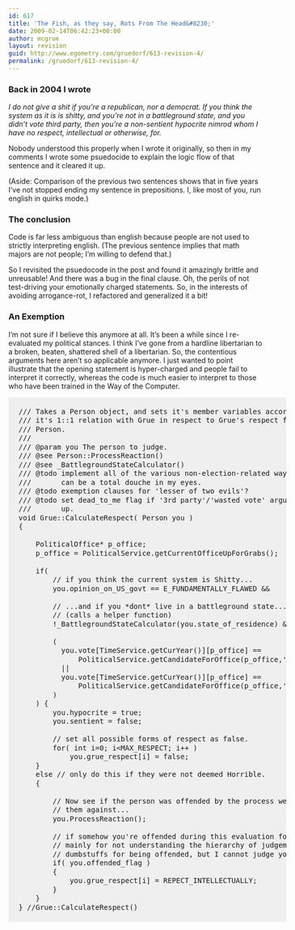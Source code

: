```yaml
---
id: 617
title: 'The Fish, as they say, Rots From The Head&#8230;'
date: 2009-02-14T06:42:23+00:00
author: mcgrue
layout: revision
guid: http://www.egometry.com/gruedorf/613-revision-4/
permalink: /gruedorf/613-revision-4/
---
```

### Back in 2004 I wrote

_I do not give a shit if you&#8217;re a republican, nor a democrat. If you think the system as it is is shitty, and you&#8217;re not in a battleground state, and you didn&#8217;t vote third party, then you&#8217;re a non-sentient hypocrite nimrod whom I have no respect, intellectual or otherwise, for._

Nobody understood this properly when I wrote it originally, so then in my comments I wrote some psuedocide to explain the logic flow of that sentence and it cleared it up.

(Aside: Comparison of the previous two sentences shows that in five years I&#8217;ve not stopped ending my sentence in prepositions. I, like most of you, run english in quirks mode.)

### The conclusion

Code is far less ambiguous than english because people are not used to strictly interpreting english. (The previous sentence implies that math majors are not people; I&#8217;m willing to defend that.)

So I revisited the psuedocode in the post and found it amazingly brittle and unreusable! And there was a bug in the final clause. Oh, the perils of not test-driving your emotionally charged statements. So, in the interests of avoiding arrogance-rot, I refactored and generalized it a bit!

### An Exemption

I&#8217;m not sure if I believe this anymore at all. It&#8217;s been a while since I re-evaluated my political stances. I think I&#8217;ve gone from a hardline libertarian to a broken, beaten, shattered shell of a libertarian. So, the contentious arguments here aren&#8217;t so applicable anymore. I just wanted to point illustrate that the opening statement is hyper-charged and people fail to interpret it correctly, whereas the code is much easier to interpret to those who have been trained in the Way of the Computer.

<pre style="width: 510px; padding: 20px;  background-color: #efefef; line-height:125%;" >/// Takes a Person object, and sets it's member variables accordingly for
/// it's 1::1 relation with Grue in respect to Grue's respect for that
/// Person.
/// 
/// @param you The person to judge.
/// @see Person::ProcessReaction()
/// @see _BattlegroundStateCalculator()
/// @todo implement all of the various non-election-related ways a person
///       can be a total douche in my eyes.
/// @todo exemption clauses for 'lesser of two evils'?
/// @todo set dead_to_me flag if '3rd party'/'wasted vote' argument comes
///       up.
void Grue::CalculateRespect( Person you )
{

    PoliticalOffice* p_office;
    p_office = PoliticalService.getCurrentOfficeUpForGrabs();
    
    if( 
        // if you think the current system is Shitty...
        you.opinion_on_US_govt == E_FUNDAMENTALLY_FLAWED &&

        // ...and if you *dont* live in a battleground state...
        // (calls a helper function)
        !_BattlegroundStateCalculator(you.state_of_residence) &&
        
        ( 
          you.vote[TimeService.getCurYear()][p_office] == 
              PoliticalService.getCandidateForOffice(p_office,'GOP') 
          || 
          you.vote[TimeService.getCurYear()][p_office] == 
              PoliticalService.getCandidateForOffice(p_office,'DNC') 
        )    
    ) {
        you.hypocrite = true;
        you.sentient = false;

        // set all possible forms of respect as false.
        for( int i=0; i&lt;MAX_RESPECT; i++ )
            you.grue_respect[i] = false;    
    }
    else // only do this if they were not deemed Horrible.
    {
    
        // Now see if the person was offended by the process we just judged 
        // them against...
        you.ProcessReaction();

        // if somehow you're offended during this evaluation for any reason,
        // mainly for not understanding the hierarchy of judgement, then you're 
        // dumbstuffs for being offended, but I cannot judge you otherwise.
        if( you.offended_flag ) 
        {
            you.grue_respect[i] = REPECT_INTELLECTUALLY;
        }
    }
} //Grue::CalculateRespect()
</pre>